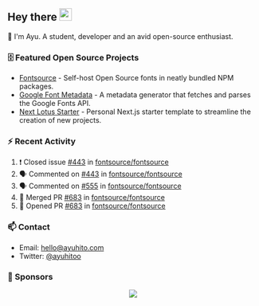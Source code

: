 ## Hey there <img src="https://media.giphy.com/media/hvRJCLFzcasrR4ia7z/giphy.gif" width="25" height="25">

📝 I'm Ayu. A student, developer and an avid open-source enthusiast.

### 🗄 Featured Open Source Projects

- [Fontsource](https://github.com/fontsource/fontsource) - Self-host Open Source fonts in neatly bundled NPM packages.
- [Google Font Metadata](https://github.com/fontsource/google-font-metadata) - A metadata generator that fetches and parses the Google Fonts API.
- [Next Lotus Starter](https://github.com/DecliningLotus/next-lotus-starter) - Personal Next.js starter template to streamline the creation of new projects.

### ⚡ Recent Activity

<!--START_SECTION:activity-->

1. ❗️ Closed issue [#443](https://github.com/fontsource/fontsource/issues/443) in [fontsource/fontsource](https://github.com/fontsource/fontsource)
2. 🗣 Commented on [#443](https://github.com/fontsource/fontsource/issues/443) in [fontsource/fontsource](https://github.com/fontsource/fontsource)
3. 🗣 Commented on [#555](https://github.com/fontsource/fontsource/issues/555) in [fontsource/fontsource](https://github.com/fontsource/fontsource)
4. 🎉 Merged PR [#683](https://github.com/fontsource/fontsource/pull/683) in [fontsource/fontsource](https://github.com/fontsource/fontsource)
5. 💪 Opened PR [#683](https://github.com/fontsource/fontsource/pull/683) in [fontsource/fontsource](https://github.com/fontsource/fontsource)
<!--END_SECTION:activity-->

### 📫 Contact

- Email: hello@ayuhito.com
- Twitter: [@ayuhitoo](https://twitter.com/ayuhitoo)

### :sparkling_heart: Sponsors

<p align="center">
  <a href="https://cdn.jsdelivr.net/gh/ayuhito/ayuhito/sponsors.svg">
    <img src='https://cdn.jsdelivr.net/gh/ayuhito/ayuhito/sponsors.svg'/>
  </a>
</p>
